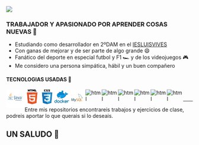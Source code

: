 <img align="center" width="500px" heigth="500px" src="https://aleduran.com/wp-content/uploads/lenguajes-programacion-top.gif">

### TRABAJADOR Y APASIONADO POR APRENDER COSAS NUEVAS 💪

- Estudiando como desarrollador en 2ºDAM en el [IESLUISVIVES](http://iesluisvives.es/)
- Con ganas de mejorar y de ser parte de algo grande 😄
- Fanático del deporte en especial futbol y F1 🏎️ y de los videojuegos 🎮
- Me considero una persona simpática, hábil y un buen compañero

#### TECNOLOGIAS USADAS 🧰
<img align="left" alt="html" width="50px" src="https://raw.githubusercontent.com/github/explore/80688e429a7d4ef2fca1e82350fe8e3517d3494d/topics/java/java.png">

<img align="left" alt="html" width="40px" src="https://raw.githubusercontent.com/github/explore/80688e429a7d4ef2fca1e82350fe8e3517d3494d/topics/html/html.png">

<img align="left" alt="html" width="40px" src="https://raw.githubusercontent.com/github/explore/80688e429a7d4ef2fca1e82350fe8e3517d3494d/topics/css/css.png">

<img align="left" alt="html" width="40px" src="https://raw.githubusercontent.com/github/explore/80688e429a7d4ef2fca1e82350fe8e3517d3494d/topics/docker/docker.png">

<img align="left" alt="html" width="44px" src="https://raw.githubusercontent.com/github/explore/80688e429a7d4ef2fca1e82350fe8e3517d3494d/topics/mysql/mysql.png">

<img align="left" alt="html" width="44px" src="https://upload.wikimedia.org/wikipedia/commons/6/64/Android_logo_2019_%28stacked%29.svg">

<img align="left" alt="html" width="44px" src="https://pandemoniodigital.es/assets/images/top-plugins-intellij/logo-intellij.png">

<img align="left" alt="html" width="44px" src="https://upload.wikimedia.org/wikipedia/commons/d/d5/Virtualbox_logo.png">

<img align="left" alt="html" width="44px" src="https://upload.wikimedia.org/wikipedia/commons/thumb/9/9a/Visual_Studio_Code_1.35_icon.svg/2048px-Visual_Studio_Code_1.35_icon.svg.png">

<img align="left" alt="html" width="44px" src="https://rincondelatecnologia.com/wp-content/uploads/2018/10/atom.jpg">

<img align="left" alt="html" width="44px" src="https://www3.gobiernodecanarias.org/medusa/ecoescuela/recursosdigitales/files/formidable/6/drawio.png">

<br/>


----- 


Entre mis repositorios encontrareis trabajos y ejercicios de clase, podreis aportar lo que querais si lo deseais.
<br/>
## UN SALUDO 👋












